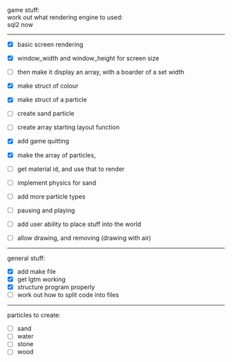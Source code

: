 
game stuff:  
  work out what rendering engine to used:  
  sql2 now
* * *
- [x] basic screen rendering  
- [x] window_width and window_height for screen size  

- [ ] then make it display an array, with a boarder of a set width  

- [x] make struct of colour  
- [x] make struct of a particle  
- [ ] create sand particle
- [ ] create array starting layout function 

- [x] add game quitting

- [x] make the array of particles,
- [ ] get material id, and use that to render

- [ ] implement physics for sand  
- [ ] add more particle types  

- [ ] pausing and playing  

- [ ] add user ability to place stuff into the world  
- [ ] allow drawing, and removing (drawing with air)  
* * *

general stuff:  
- [x] add make file  
- [x] get lgtm working  
- [x] structure program properly  
- [ ] work out how to split code into files  
* * *
particles to create:  
- [ ] sand  
- [ ] water  
- [ ] stone  
- [ ] wood  
